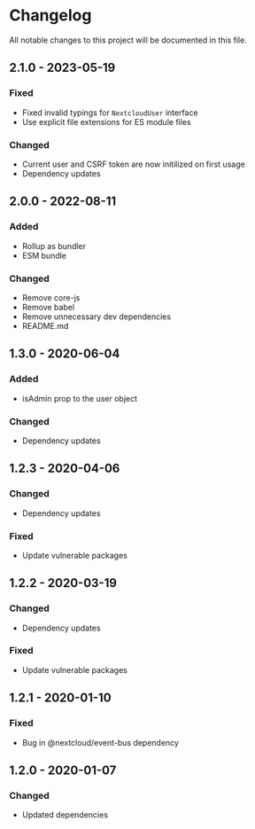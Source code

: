 # Changelog

All notable changes to this project will be documented in this file.

## 2.1.0 - 2023-05-19
### Fixed
- Fixed invalid typings for `NextcloudUser` interface
- Use explicit file extensions for ES module files

### Changed
- Current user and CSRF token are now initilized on first usage
- Dependency updates

## 2.0.0 - 2022-08-11
### Added
- Rollup as bundler
- ESM bundle

### Changed
- Remove core-js
- Remove babel
- Remove unnecessary dev dependencies
- README.md

## 1.3.0 - 2020-06-04
### Added
- isAdmin prop to the user object
### Changed
- Dependency updates

## 1.2.3 - 2020-04-06
### Changed
- Dependency updates
### Fixed
- Update vulnerable packages

## 1.2.2 - 2020-03-19
### Changed
- Dependency updates
### Fixed
- Update vulnerable packages

## 1.2.1 - 2020-01-10
### Fixed
- Bug in @nextcloud/event-bus dependency

## 1.2.0 - 2020-01-07
### Changed
- Updated dependencies
